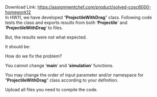Download Link: https://assignmentchef.com/product/solved-cosc6000-homework12
<br>
In HW11, we have developed “<strong>ProjectileWithDrag</strong>” class. Following code tests the class and exports results from both ‘<strong>Projectile</strong>‘ and ‘<strong>ProjectileWithDrag</strong>‘ to files.

But, the results were not what expected.




It should be:




How do we fix the problem?

You cannot change ‘<strong>main</strong>‘ and ‘<strong>simulation</strong>‘ functions.

You may change the order of input parameter and/or namespace for “<strong>ProjectileWithDrag</strong>” class according to your definition.

Upload all files you need to compile the code.